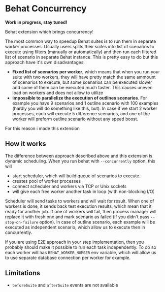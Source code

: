 Behat Concurrency
===============================

**Work in progress, stay tuned!**

Behat extension which brings concurrency!

The most common way to speedup Behat suites is to run them in separate worker processes. Usually users splits their suites into list of scenarios to execute using filters (manually or automatically) and then run each filtered list of scenario in separate Behat instance. This is pretty easy to do but this approach have it's own disadvantages:

 - **Fixed list of scenarios per worker**, which means that when you run your suite with two workers, they will have pretty match the same ammount of scenarios to execute, but some scenarios can be executed slower and some of them can be executed much faster. This causes uneven load on workers and does not allow to utilize
 - **impossible to parallelize the execution of outlines scenarios**. For example you have 9 scenarios and 1 outline scenario with 100 examples (hardly you will do something like this, but). In case if we start 2 worker processes, each will execute 5 difference scenarios, and one of the worker will preform outline scenario without any speed boost.

For this reason i made this extension

## How it works

The difference between approach described above and this extension is dynamic scheduling. When you run behat with `--concurrently` option, this will

 - start scheduler, which will build queue of scenarios to execute.
 - creates pool of worker processes
 - connect scheduler and workers via TCP or Unix sockets
 - will give each free worker another task in loop (with non-blocking I/O)

Scheduler will send tasks to workers and will wait for result. When one of workers is done, it sends back test execution results, which mean that it ready for another job. If one of workers will fail, then process manager will replace it with fresh one and mark scenario as failed (if you didn't pass `--stop-on-failure` option). In case of outline scenario, each example will be executed as independent scenario, which allow us to execute then in concurrently.

If you are using E2E approach in your step implementation, then you probably should make it possible to run each task independently. To do so each worker will has `BEHAT_WORKER_NUMBER` env variable, which will allow us to use separate database connection per worker for example.

## Limitations

 - `beforeSuite` and `afterSuite` events are not available
